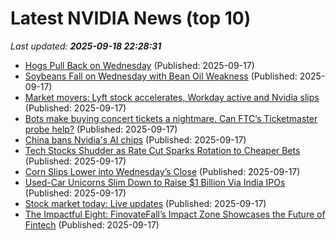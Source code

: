# Latest NVIDIA News (top 10)
_Last updated: **2025-09-18 22:28:31**_

- [Hogs Pull Back on Wednesday](https://biztoc.com/x/4b76364566981289) (Published: 2025-09-17)
- [Soybeans Fall on Wednesday with Bean Oil Weakness](https://biztoc.com/x/976426a7b5788245) (Published: 2025-09-17)
- [Market movers: Lyft stock accelerates, Workday active and Nvidia slips](https://biztoc.com/x/83a1b9651ecd35c5) (Published: 2025-09-17)
- [Bots make buying concert tickets a nightmare. Can FTC’s Ticketmaster probe help?](https://biztoc.com/x/f042dc7c04501112) (Published: 2025-09-17)
- [China bans Nvidia's AI chips](https://biztoc.com/x/3bda36679f55f558) (Published: 2025-09-17)
- [Tech Stocks Shudder as Rate Cut Sparks Rotation to Cheaper Bets](https://biztoc.com/x/3aca4f1c616dedaf) (Published: 2025-09-17)
- [Corn Slips Lower into Wednesday’s Close](https://biztoc.com/x/513f45dc2a206360) (Published: 2025-09-17)
- [Used-Car Unicorns Slim Down to Raise $1 Billion Via India IPOs](https://biztoc.com/x/4059ec3605d0febe) (Published: 2025-09-17)
- [Stock market today: Live updates](https://www.cnbc.com/2025/09/17/stock-market-today-live-updates.html) (Published: 2025-09-17)
- [The Impactful Eight: FinovateFall’s Impact Zone Showcases the Future of Fintech](https://finovate.com/the-impactful-eight-finovatefalls-impact-zone-showcases-the-future-of-fintech/) (Published: 2025-09-17)
